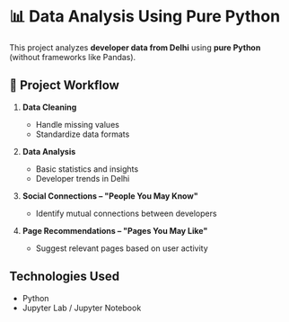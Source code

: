 # 📊 Data Analysis Using Pure Python

This project analyzes **developer data from Delhi** using **pure Python** (without frameworks like Pandas).  

## 🔹 Project Workflow
1. **Data Cleaning**  
   - Handle missing values  
   - Standardize data formats  

2. **Data Analysis**  
   - Basic statistics and insights  
   - Developer trends in Delhi  

3. **Social Connections – "People You May Know"**  
   - Identify mutual connections between developers  

4. **Page Recommendations – "Pages You May Like"**  
   - Suggest relevant pages based on user activity

     
## Technologies Used

- Python 
- Jupyter Lab / Jupyter Notebook
